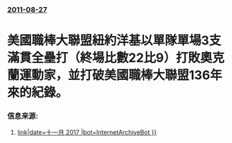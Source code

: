 ### [2011-08-27](/news/2011/08/27/index.md)

##### 
#  美國職棒大聯盟紐約洋基以單隊單場3支滿貫全壘打（終場比數22比9）打敗奧克蘭運動家，並打破美國職棒大聯盟136年來的紀錄。 




### 信息来源:

1. [link|date=十一月 2017 |bot=InternetArchiveBot }}](http://udn.com/NEWS/SPORTS/SPO5/6552635.shtml)
